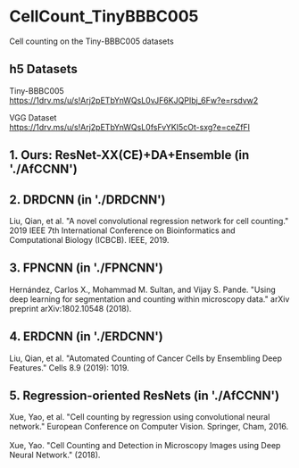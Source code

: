 # CellCount_TinyBBBC005
Cell counting on the Tiny-BBBC005 datasets


## h5 Datasets
Tiny-BBBC005 <br />
https://1drv.ms/u/s!Arj2pETbYnWQsL0vJF6KJQPIbj_6Fw?e=rsdvw2

VGG Dataset <br />
https://1drv.ms/u/s!Arj2pETbYnWQsL0fsFvYKI5cOt-sxg?e=ceZfFI


## 1. Ours: ResNet-XX(CE)+DA+Ensemble (in './AfCCNN') <br />


## 2. DRDCNN (in './DRDCNN') <br />
Liu, Qian, et al. "A novel convolutional regression network for cell counting." 2019 IEEE 7th International Conference on Bioinformatics and Computational Biology (ICBCB). IEEE, 2019.

## 3. FPNCNN (in './FPNCNN') <br />
Hernández, Carlos X., Mohammad M. Sultan, and Vijay S. Pande. "Using deep learning for segmentation and counting within microscopy data." arXiv preprint arXiv:1802.10548 (2018).

## 4. ERDCNN (in './ERDCNN') <br />
Liu, Qian, et al. "Automated Counting of Cancer Cells by Ensembling Deep Features." Cells 8.9 (2019): 1019.

## 5. Regression-oriented ResNets (in './AfCCNN') <br />
Xue, Yao, et al. "Cell counting by regression using convolutional neural network." European Conference on Computer Vision. Springer, Cham, 2016. <br />  
Xue, Yao. "Cell Counting and Detection in Microscopy Images using Deep Neural Network." (2018).
